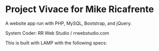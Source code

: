 # Project Vivace for Mike Ricafrente

A website app run with PHP, MySQL, Bootstrap, and jQuery.

System Coder: RR Web Studio / rrwebstudio.com

This is built with LAMP with the following specs:


